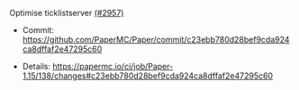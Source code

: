 Optimise ticklistserver [(#2957)](https://github.com/PaperMC/Paper/pull/2957)

* Commit: https://github.com/PaperMC/Paper/commit/c23ebb780d28bef9cda924ca8dffaf2e47295c60

* Details: https://papermc.io/ci/job/Paper-1.15/138/changes#c23ebb780d28bef9cda924ca8dffaf2e47295c60